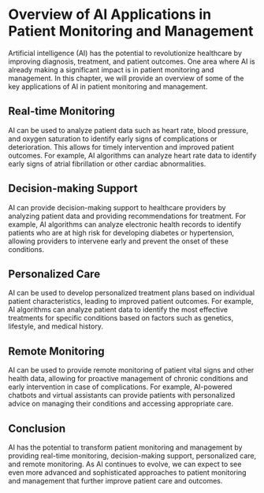 Overview of AI Applications in Patient Monitoring and Management
=========================================================================================================================

Artificial intelligence (AI) has the potential to revolutionize healthcare by improving diagnosis, treatment, and patient outcomes. One area where AI is already making a significant impact is in patient monitoring and management. In this chapter, we will provide an overview of some of the key applications of AI in patient monitoring and management.

Real-time Monitoring
--------------------

AI can be used to analyze patient data such as heart rate, blood pressure, and oxygen saturation to identify early signs of complications or deterioration. This allows for timely intervention and improved patient outcomes. For example, AI algorithms can analyze heart rate data to identify early signs of atrial fibrillation or other cardiac abnormalities.

Decision-making Support
-----------------------

AI can provide decision-making support to healthcare providers by analyzing patient data and providing recommendations for treatment. For example, AI algorithms can analyze electronic health records to identify patients who are at high risk for developing diabetes or hypertension, allowing providers to intervene early and prevent the onset of these conditions.

Personalized Care
-----------------

AI can be used to develop personalized treatment plans based on individual patient characteristics, leading to improved patient outcomes. For example, AI algorithms can analyze patient data to identify the most effective treatments for specific conditions based on factors such as genetics, lifestyle, and medical history.

Remote Monitoring
-----------------

AI can be used to provide remote monitoring of patient vital signs and other health data, allowing for proactive management of chronic conditions and early intervention in case of complications. For example, AI-powered chatbots and virtual assistants can provide patients with personalized advice on managing their conditions and accessing appropriate care.

Conclusion
----------

AI has the potential to transform patient monitoring and management by providing real-time monitoring, decision-making support, personalized care, and remote monitoring. As AI continues to evolve, we can expect to see even more advanced and sophisticated approaches to patient monitoring and management that further improve patient care and outcomes.
